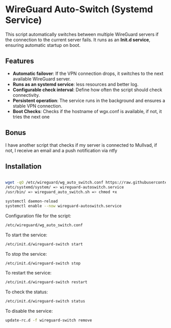 # WireGuard Auto-Switch (Systemd Service)

This script automatically switches between multiple WireGuard servers if the connection to the current server fails. It runs as an **Init.d service**, ensuring automatic startup on boot.

## Features
- **Automatic failover**: If the VPN connection drops, it switches to the next available WireGuard server.
- **Runs as an systemd service**: less resources and better log.
- **Configurable check interval**: Define how often the script should check connectivity.
- **Persistent operation**: The service runs in the background and ensures a stable VPN connection.
- **Boot Checks**: Checks if the hostname of wgx.conf is available, if not, it tries the next one

## Bonus
I have another script that checks if my server is connected to Mullvad, if not, I receive an email and a push notification via ntfy

## Installation

```bash

wget -qO /etc/wireguard/wg_auto_switch.conf https://raw.githubusercontent.com/Lou-Cipher/wg-autoswitch/refs/heads/main/wg_auto_switch.conf
/etc/systemd/system/ => wireguard-autoswitch.service
/usr/bin/ => wireguard_auto_switch.sh => chmod +x

systemctl daemon-reload
systemctl enable --now wireguard-autoswitch.service

```

Configuration file for the script: 
```bash
/etc/wireguard/wg_auto_switch.conf
```


To start the service:
```bash
/etc/init.d/wireguard-switch start
```

To stop the service:
```bash
/etc/init.d/wireguard-switch stop
```

To restart the service:
```bash
/etc/init.d/wireguard-switch restart
```

To check the status:
```bash
/etc/init.d/wireguard-switch status
```

To disable the service:
```bash
update-rc.d -f wireguard-switch remove
```

